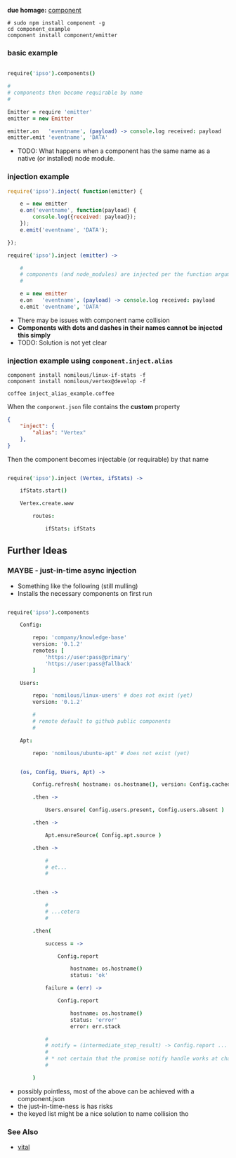 **due homage:** [component](https://github.com/component/component)

```
# sudo npm install component -g
cd component_example
component install component/emitter
```

### basic example

```coffee

require('ipso').components()

#
# components then become requirable by name
#

Emitter = require 'emitter'
emitter = new Emitter

emitter.on   'eventname', (payload) -> console.log received: payload
emitter.emit 'eventname', 'DATA'

```

* TODO: What happens when a component has the same name as a native (or installed) node module.







### injection example

```js
require('ipso').inject( function(emitter) {

    e = new emitter
    e.on('eventname', function(payload) {
        console.log({received: payload});
    });
    e.emit('eventname', 'DATA');

});

```

```coffee
require('ipso').inject (emitter) -> 

    #
    # components (and node_modules) are injected per the function argument names
    #

    e = new emitter
    e.on   'eventname', (payload) -> console.log received: payload
    e.emit 'eventname', 'DATA'

```

* There may be issues with component name collision
* **Components with dots and dashes in their names cannot be injected this simply**
* TODO: Solution is not yet clear



### injection example using `component.inject.alias`

```
component install nomilous/linux-if-stats -f
component install nomilous/vertex@develop -f

coffee inject_alias_example.coffee
```

When the `component.json` file contains the **custom** property

```json
{
    "inject": {
        "alias": "Vertex"
    },
}
```

Then the component becomes injectable (or requirable) by that name

```coffee

require('ipso').inject (Vertex, ifStats) -> 

    ifStats.start()

    Vertex.create.www 

        routes: 

            ifStats: ifStats

```




Further Ideas
-------------




### **MAYBE** - just-in-time async injection

* Something like the following (still mulling)
* Installs the necessary components on first run

```coffee

require('ipso').components

    Config:

        repo: 'company/knowledge-base'
        version: '0.1.2'
        remotes: [
            'https://user:pass@primary'
            'https://user:pass@fallback'
        ]

    Users:

        repo: 'nomilous/linux-users' # does not exist (yet)
        version: '0.1.2'

        #
        # remote default to github public components
        #

    Apt:

        repo: 'nomilous/ubuntu-apt' # does not exist (yet)


    (os, Config, Users, Apt) ->

        Config.refresh( hostname: os.hostname(), version: Config.cachedVersion )

        .then -> 

            Users.ensure( Config.users.present, Config.users.absent )

        .then -> 

            Apt.ensureSource( Config.apt.source )

        .then -> 

            #
            # et...
            #


        .then -> 

            #
            # ...cetera
            #

        .then( 

            success = -> 

                Config.report 

                    hostname: os.hostname()
                    status: 'ok'

            failure = (err) -> 

                Config.report 

                    hostname: os.hostname()
                    status: 'error'
                    error: err.stack

            # 
            # notify = (intermediate_step_result) -> Config.report ...
            # 
            # * not certain that the promise notify handle works at chain's tail
            #

        )

```

* possibly pointless, most of the above can be achieved with a component.json
* the just-in-time-ness is has risks
* the keyed list might be a nice solution to name collision tho


### See Also

* [vital](https://github.com/nomilous/vital) 

